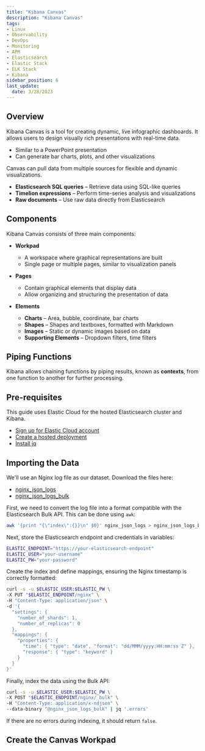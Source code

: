 ```yaml
---
title: "Kibana Canvas"
description: "Kibana Canvas"
tags: 
- Linux
- Observability
- DevOps
- Monitoring 
- APM
- Elasticsearch
- Elastic Stack
- ELK Stack
- Kibana
sidebar_position: 6
last_update:
  date: 3/28/2023
---
```


## Overview 

Kibana Canvas is a tool for creating dynamic, live infographic dashboards. It allows users to design visually rich presentations with real-time data.  

- Similar to a PowerPoint presentation  
- Can generate bar charts, plots, and other visualizations  

Canvas can pull data from multiple sources for flexible and dynamic visualizations. 

- **Elasticsearch SQL queries** – Retrieve data using SQL-like queries  
- **Timelion expressions** – Perform time-series analysis and visualizations  
- **Raw documents** – Use raw data directly from Elasticsearch

## Components  

Kibana Canvas consists of three main components:  

- **Workpad**  
  - A workspace where graphical representations are built  
  - Single page or multiple pages, similar to visualization panels  

- **Pages**  
  - Contain graphical elements that display data  
  - Allow organizing and structuring the presentation of data  

- **Elements**  
  - **Charts** – Area, bubble, coordinate, bar charts  
  - **Shapes** – Shapes and textboxes, formatted with Markdown  
  - **Images** – Static or dynamic images based on data  
  - **Supporting Elements** – Dropdown filters, time filters  

## Piping Functions  

Kibana allows chaining functions by piping results, known as **contexts**, from one function to another for further processing.

## Pre-requisites  

This guide uses Elastic Cloud for the hosted Elasticsearch cluster and Kibana.

- [Sign up for Elastic Cloud account](https://www.elastic.co/cloud/elasticsearch-service/signup) 
- [Create a hosted deployment](https://www.elastic.co/guide/en/cloud/current/ec-create-deployment.html)
- [Install jq](https://www.scaler.com/topics/linux-jq/)


## Importing the Data 

We'll use an Nginx log file as our dataset. Download the files here:  

- [nginx_json_logs](@site/assets/elastic-stack/kibana-canvas/nginx_json_logs)
- [nginx_json_logs_bulk](@site/assets/elastic-stack/kibana-canvas/nginx_json_logs)

First, we need to convert the log file into a format compatible with the Elasticsearch Bulk API. This can be done using `awk`:  

```bash
awk '{print "{\"index\":{}}\n" $0}' nginx_json_logs > nginx_json_logs_bulk
```

Next, store the Elasticsearch endpoint and credentials in variables:  

```bash
ELASTIC_ENDPOINT="https://your-elasticsearch-endpoint"
ELASTIC_USER="your-username"
ELASTIC_PW="your-password"
```  

Create the index and define mappings, ensuring the Nginx timestamp is correctly formatted:  

```bash
curl -s -u $ELASTIC_USER:$ELASTIC_PW \
-X PUT "$ELASTIC_ENDPOINT/nginx" \
-H "Content-Type: application/json" \
-d '{
  "settings": {
    "number_of_shards": 1,
    "number_of_replicas": 0
  },
  "mappings": {
    "properties": {
      "time": { "type": "date", "format": "dd/MMM/yyyy:HH:mm:ss Z" },
      "response": { "type": "keyword" }
    }
  }
}'
```  

Finally, index the data using the Bulk API:  

```bash
curl -s -u $ELASTIC_USER:$ELASTIC_PW \
-X POST "$ELASTIC_ENDPOINT/nginx/_bulk" \
-H "Content-Type: application/x-ndjson" \
--data-binary "@nginx_json_logs_bulk" | jq '.errors'
```

If there are no errors during indexing, it should return `false`.

## Create the Canvas Workpad 